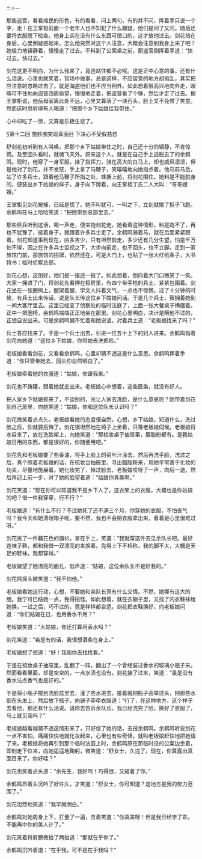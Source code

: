     二十一 

   那些盗官，看看难民的形色，有的看看，问上两句，有的并不问，挥着手只说一个字，走！在王掌柜前面一个老年人也不知犯了什么嫌疑，他们是问了又问。随后还要将衣服脱下检查。他身上实在没有什么东西可借口的，这才放他过去。剑花站在身后，心里倒疑惑起来，怎么他突然对这个人注意，大概会注意到我身上来了吧？她极力地镇静着，慢慢走了过去。不料到了公案桌之前，那盗官倒挥着手道：“快过去，快过去。”

   剑花这更不明白，为什么我来了，竟连站住都不必呢。这是正中心意的事，还有什么话说。心里也就笑着，官场中做事，总是这样，不应留意的地方胡捣乱，其实把应注意的忽略过去了。就是海盗他们也不应当例外。如此想着很高兴地向外走，眼睛可不住地向盗营四周偷望，慢慢地走着，把盗营看了个够，然后才走了过去。据王掌柜说，他岳母家离此处不远，心里又算落了一块石头，脸上又不免带了笑意。然而这时忽听得有人喝道：“把那个乡下姑娘给我带住。”

   心中却吃了一惊，又算是乐极生悲了。

   §第十二回 施妙腕突现真面目 下决心不受假慈悲

   舒剑花初听到有人叫唤，把那个乡下姑娘带住之时，自己还十分的镇静，不肯惊慌。及至回头看时，就魂飞天外。原来这个人，就是在自己手上逃脱去了的余鹤鸣。现时，他穿了一身军服，挂了指挥刀，骑在高大的白马上，却也威风凛凛，但是他对了剑花，并不发怒，手上拿了马鞭子，笑嘻嘻地向她指点着。他马前马后，站了许多兵士，跟着他马鞭子所指之处，蜂拥上前，将剑花围住。她料是不能脱身的，便装出乡下姑娘的样子，身子向下蹲着，向王掌柜丁氏二人大叫：“哥哥嫂嫂。”

   王掌柜见剑花被捕，已经是慌了。她不叫犹可，一叫之下，立刻就挑了担子飞跑。余鹤鸣在马上哈哈笑道：“把她带到总部里去。”

   那些匪兵听到这话，喝一声走，便来拖剑花走。她看着这种情形，料是跑不了，再也不犹豫了，挺着身子，就跟着许多兵士走了。余鹤鸣骑着马，就在后面紧紧跟着。剑花知道事到现在，凶多吉少，只有坦然前走，多少还有几分生望，怕是千万怕不得，因之在许多兵士监视之下，大步向前走，也不回头，也不立脚。走到一家旅馆门前，那旅馆的招牌，依然还在，可是大门上，也贴了一张大红纸条子，大书特书：临时侦察总部。

   剑花心想，这倒好，他们是一报还一报了。如此想着，倒向着大门口微笑了一笑。大家一拥进了门，将剑花先看押在柜房里，有四个带手枪的兵士，紧紧包围着。剑花坐在一张圈椅上，腿架着腿，学文人抖着文气，一点也不惊慌。过了十分钟的时候，有兵士出来传话，说是队长传这位乡下姑娘问话。于是几个兵士，簇拥着她到一间大客厅里去。这里已经变了侦察处的临时法庭了，上面一张大餐桌子横摆着。正中一把圈椅，余鹤鸣端端正正地坐在那里。剑花心里明白，决计是瞒他不过的，正想自说出来。可是余鹤鸣偏不忙着和她说话，对着兵士道：“老板娘找来了吗？”

   兵士答应找来了。于是一个兵士出去，引进一位五十上下的妇人进来。余鹤鸣指着剑花向她道：“这位乡下姑娘，你带她去洗把睑。”

   老板娘看看剑花，又看看余鹤鸣，心里却猜不透这是什么意思。余鹤鸣挥着手道：“你只管带她去，回头你自然明白了。”

   老板娘牵着她的衣服道：“姑娘，你跟我来。”

   剑花也不踌躇，跟着她就走出来。老板娘心中想着，这些匪类，就没有好人。

   把人家乡下姑娘抓来了，不谈别的，光让人家去洗脸，是什么意思呢？她带着剑花到自己房里，向她笑道：“姑娘，你和这位队长认识吗？”

   剑花微笑着点点头。老板娘看她的态度很自然，心想，乡下姑娘，知道什么，洗过脸之后，你就要后悔了。剑花很坦然地在椅子上坐着，只等老板娘伺候。老板娘将水舀来了，放在洗脸架上，向她笑道：“那梳妆桌子抽屉里，胭脂粉都有。是我姑娘日用的东西，都是很好的，你随便用吧。”

   剑花先和老板娘要了些香油，将手上脸上的荷叶汁涂去，然后再洗手脸，洗过之后，真个照着老板娘的话，在梳妆台抽屉里，寻出胭脂粉来，用她平常善于化妆的功夫，尽量地施展着。她化妆完了，掉过脸去，老板娘哎呀了一声，向后一退，然后再迎上前一步，对了她的脸望着道：“姑娘你真美啊。”

   剑花笑道：“现在你可以知道我不是乡下人了。这衣架上的衣服，大概也是你姑娘的吧？借一件我穿穿，行不行？”

   老板娘道：“有什么不行？不过她死了还不满三个月，你穿她的衣服，不怕丧气吗？我今天和她清理箱子呢，要不然，我也不会把衣服拿出来，看着是心里很难过呀。”

   剑花挑了一件藕花色的旗衫，拿在手上，笑道：“我就穿这件去见余队长吧。最好连袜子鞋，都和我借一双漂亮的来换着。免得上下不相称，我的脚不大，大概是天足的鞋袜，我都穿得。”

   老板娘望了她漂亮的面孔，低声道：“姑娘，这位余队长不是好惹的。”

   剑花摇摇头微笑道：“我不怕他。”

   老板娘看她这行动，心想，不要她和余队长真有什么交情。不然，她哪有这大的胆。我宁可巴结她一点，免得招怪。如此想着，就在衣橱子里，又找了内衣鞋袜给她换，一试之后，巧不过的，竟是样样都合适。剑花把衣鞋换好，向老板娘问道：“你们姑娘在日，也用香水不用？”

   老板娘笑道：“大姑娘，你还打算用香水吗？”

   剑花笑道：“若是有的话，我很想洒些在身上。”

   老板娘想了想道：“好！我和你去找找看。”

   于是在梳妆桌子抽屉里，乱翻了一阵，翻出了一个曾经装过香水的玻璃小瓶子来。然而看看里面，却是空空的，一点水渍也没有。剑花接了过来，笑道：“虽是没有香水沾点香气也是好的。”

   于是将小瓶子按到洗脸盆里去，灌了些水进去，接着就把瓶子高举过头，把那些水倒在头发上，然后放下瓶子，向镜子牵牵衣服道：“行了，在这种地方，这个样子去看他，那还有什么话说。请你去告诉余队长。我已经洗完了脸，换好了衣服了，马上就见我吗？”

   老板娘越看越猜不透这情形来了，只好信了她的话，去报余鹤鸣。余鹤鸣听说剑花一点不害怕，痛痛快快地就化妆起来，心里也有些奇怪，就叫老板娘赶快地把她请了来。老板娘将她再引到那个临时法庭上时，余鹤鸣原在那临时设的公案边坐着，即刻走下位来，向她遥遥地鞠躬，微笑道：“舒女士，久违了。现在，你算露出真面目来了。你好哇？”

   剑花也笑着点头道：“余先生，我好呵！巧得很，又碰着了你。”

   余鹤鸣昂着头沉吟了好许久，才笑道：“舒女士，你可知道？这地方是我的势力范围了。”

   剑花坦然地笑道：“我早就明白。”

   余鹤鸣对她周身上下，打量了一遍，含着笑道：“你真美呀！但是我已经学了乖，不能再中你的美人计了。”

   剑花笑着将肩膀微抬了两抬道：“那就在乎你了。”

   余鹤鸣沉吟着道：“在乎我，可不是在乎我吗？”

